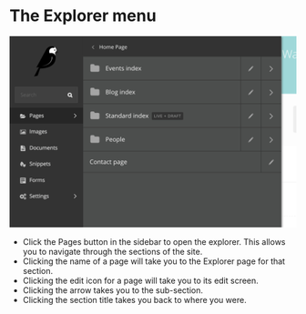 # The Explorer menu

![](../../_static/images/screen03_explorer_menu.png)

-   Click the Pages button in the sidebar to open the explorer. This allows you to navigate through the sections of the site.
-   Clicking the name of a page will take you to the Explorer page for that section.
-   Clicking the edit icon for a page will take you to its edit screen.
-   Clicking the arrow takes you to the sub-section.
-   Clicking the section title takes you back to where you were.

